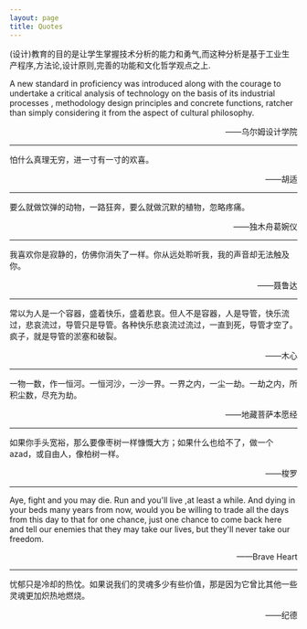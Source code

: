 ```yaml
---
layout: page
title: Quotes
---
```



(设计)教育的目的是让学生掌握技术分析的能力和勇气,而这种分析是基于工业生产程序,方法论,设计原则,完善的功能和文化哲学观点之上.

A new standard in proficiency was introduced along with the courage to undertake a critical analysis of technology on the basis of its industrial processes , methodology design principles and concrete functions, ratcher than simply considering it from the aspect of cultural philosophy. 

<p align = "right">——乌尔姆设计学院</p>

---

怕什么真理无穷，进一寸有一寸的欢喜。
<p align = "right">——胡适</p>

---

要么就做饮弹的动物，一路狂奔，要么就做沉默的植物，忽略疼痛。
<p align = "right">——独木舟葛婉仪</p>

---

我喜欢你是寂静的，仿佛你消失了一样。你从远处聆听我，我的声音却无法触及你。
<p align = "right">——聂鲁达</p>

---

常以为人是一个容器，盛着快乐，盛着悲哀。但人不是容器，人是导管，快乐流过，悲哀流过，导管只是导管。各种快乐悲哀流过流过，一直到死，导管才空了。疯子，就是导管的淤塞和破裂。
<p align = "right">——木心</p>

---

一物一数，作一恒河。一恒河沙，一沙一界。一界之内，一尘一劫。一劫之内，所积尘数，尽充为劫。
<p align = "right">——地藏菩萨本愿经</p>

---

如果你手头宽裕，那么要像枣树一样慷慨大方；如果什么也给不了，做一个azad，或自由人，像柏树一样。
<p align = "right">——梭罗</p>

---

Aye, fight and you may die. Run and you'll live ,at least a while. And dying in your beds many years from now, would you be willing to trade all the days from this day to that for one chance, just one chance to come back here and tell our enemies that they may take our lives, but they'll never take our freedom. 
<p align = "right">——Brave Heart</p>

---

忧郁只是冷却的热忱。如果说我们的灵魂多少有些价值，那是因为它曾比其他一些灵魂更加炽热地燃烧。
<p align = "right">——纪德</p>